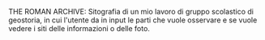 THE ROMAN ARCHIVE:
Sitografia di un mio lavoro di gruppo scolastico di geostoria, in cui l'utente da in input le parti che vuole osservare e se vuole vedere i siti delle informazioni o delle foto.
